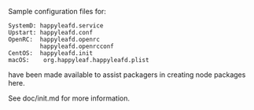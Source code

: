 Sample configuration files for:
```
SystemD: happyleafd.service
Upstart: happyleafd.conf
OpenRC:  happyleafd.openrc
         happyleafd.openrcconf
CentOS:  happyleafd.init
macOS:    org.happyleaf.happyleafd.plist
```
have been made available to assist packagers in creating node packages here.

See doc/init.md for more information.
